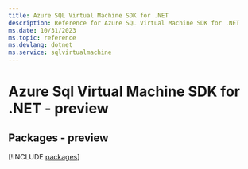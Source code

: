 ```yaml
---
title: Azure SQL Virtual Machine SDK for .NET
description: Reference for Azure SQL Virtual Machine SDK for .NET
ms.date: 10/31/2023
ms.topic: reference
ms.devlang: dotnet
ms.service: sqlvirtualmachine
---
```

# Azure Sql Virtual Machine SDK for .NET - preview
## Packages - preview
[!INCLUDE [packages](sql-virtual-machine-index.md)]